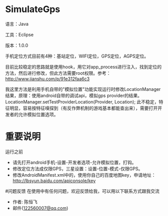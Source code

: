 ﻿# SimulateGps

语言：Java

工具：Eclipse

版本：1.0.0

手机定位方式目前有4种：基站定位，WIFI定位，GPS定位，AGPS定位。

目前比较稳定的思路就是使用hook，用它对app_process进行注入，找到定位的方法，然后进行修改，但此方法需要root权限。参考：http://www.jianshu.com/p/91e312faa6c3

我这里方法是利用手机自带的"模拟位置"功能实现运行时修改LocationManager结果，原理：使用android自带的调试api，模拟gps provider的结果。
LocationManager.setTestProviderLocation(Provider, Location);
此不稳定，特征明显，容易按特征嗅探到（有反作弊机制的游戏基本都能查出来），需要打开开发者的允许模拟位置选项。

# 重要说明
运行之前

* 请先打开android手机-设置-开发者选项-允许模拟位置，打钩。
* 修改定位方法成仅限GPS，三星设置：设置-位置-模式-仅限GPS。
* 修改AndroidManifest.xml中的，使用你自己的百度地图key，申请地址：http://lbsyun.baidu.com/apiconsole/key

#问题反馈
在使用中有任何问题，欢迎反馈给我，可以用以下联系方式跟我交流

* 作者: 陈恒飞
* 邮件(122560007@qq.com)
